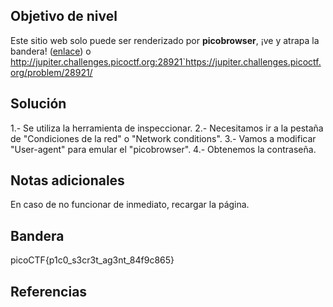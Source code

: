 ## Objetivo de nivel
Este sitio web solo puede ser renderizado por **picobrowser**, ¡ve y atrapa la bandera! ([enlace](https://jupiter.challenges.picoctf.org/problem/28921/)) o http://jupiter.challenges.picoctf.org:28921`https://jupiter.challenges.picoctf.org/problem/28921/

## Solución
1.- Se utiliza la herramienta de inspeccionar.
2.- Necesitamos ir a la pestaña de "Condiciones de la red" o "Network conditions".
3.- Vamos a modificar "User-agent" para emular el "picobrowser".
4.- Obtenemos la contraseña.
## Notas adicionales
En caso de no funcionar de inmediato, recargar la página.

## Bandera
picoCTF{p1c0_s3cr3t_ag3nt_84f9c865}

## Referencias

